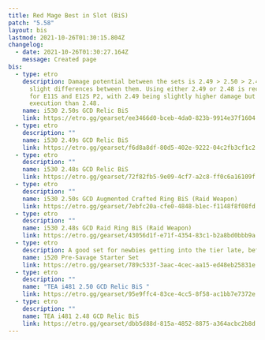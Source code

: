```yaml
---
title: Red Mage Best in Slot (BiS)
patch: "5.58"
layout: bis
lastmod: 2021-10-26T01:30:15.804Z
changelog:
  - date: 2021-10-26T01:30:27.164Z
    message: Created page
bis:
  - type: etro
    description: Damage potential between the sets is 2.49 > 2.50 > 2.48, with
      slight differences between them. Using either 2.49 or 2.48 is recommended
      for E11S and E12S P2, with 2.49 being slightly higher damage but tighter
      execution than 2.48.
    name: i530 2.50s GCD Relic BiS
    link: https://etro.gg/gearset/ee3466d0-bceb-4da0-823b-9914e37f1604
  - type: etro
    description: ""
    name: i530 2.49s GCD Relic BiS
    link: https://etro.gg/gearset/f6d8a8df-80d5-402e-9222-04c2fb3cf1c2
  - type: etro
    description: ""
    name: i530 2.48s GCD Relic BiS
    link: https://etro.gg/gearset/72f82fb5-9e09-4cf7-a2c8-ff0c6a16109f
  - type: etro
    description: ""
    name: i530 2.50s GCD Augmented Crafted Ring BiS (Raid Weapon)
    link: https://etro.gg/gearset/7ebfc20a-cfe0-4848-b1ec-f1148f8f08fd
  - type: etro
    description: ""
    name: i530 2.48s GCD Raid Ring BiS (Raid Weapon)
    link: https://etro.gg/gearset/43056d1f-e71f-4354-83c1-b2a8bd0bbb9a
  - type: etro
    description: A good set for newbies getting into the tier late, before Endwalker.
    name: i520 Pre-Savage Starter Set
    link: https://etro.gg/gearset/789c533f-3aac-4cec-aa15-ed48eb25831e
  - type: etro
    description: ""
    name: "TEA i481 2.50 GCD Relic BiS "
    link: https://etro.gg/gearset/95e9ffc4-83ce-4cc5-8f58-ac1bb7e7372e
  - type: etro
    description: ""
    name: TEA i481 2.48 GCD Relic BiS
    link: https://etro.gg/gearset/dbb5d88d-815a-4852-8875-a364acbc2b8d
---
```

